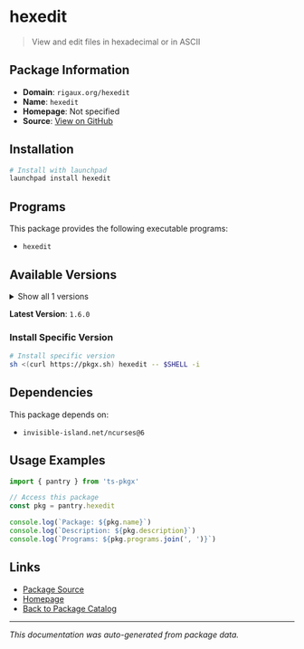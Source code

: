# hexedit

> View and edit files in hexadecimal or in ASCII

## Package Information

- **Domain**: `rigaux.org/hexedit`
- **Name**: `hexedit`
- **Homepage**: Not specified
- **Source**: [View on GitHub](https://github.com/pkgxdev/pantry/tree/main/projects/rigaux.org/hexedit/package.yml)

## Installation

```bash
# Install with launchpad
launchpad install hexedit
```

## Programs

This package provides the following executable programs:

- `hexedit`

## Available Versions

<details>
<summary>Show all 1 versions</summary>

- `1.6.0`

</details>

**Latest Version**: `1.6.0`

### Install Specific Version

```bash
# Install specific version
sh <(curl https://pkgx.sh) hexedit -- $SHELL -i
```

## Dependencies

This package depends on:

- `invisible-island.net/ncurses@6`

## Usage Examples

```typescript
import { pantry } from 'ts-pkgx'

// Access this package
const pkg = pantry.hexedit

console.log(`Package: ${pkg.name}`)
console.log(`Description: ${pkg.description}`)
console.log(`Programs: ${pkg.programs.join(', ')}`)
```

## Links

- [Package Source](https://github.com/pkgxdev/pantry/tree/main/projects/rigaux.org/hexedit/package.yml)
- [Homepage](#)
- [Back to Package Catalog](../../../package-catalog.md)

---

*This documentation was auto-generated from package data.*
